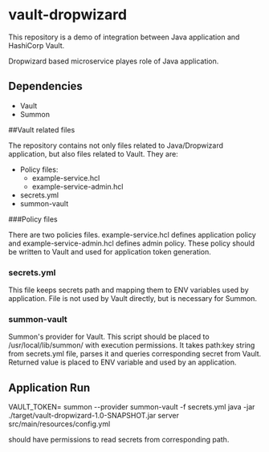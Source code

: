 # vault-dropwizard

This repository is a demo of integration between Java application and HashiCorp Vault.

Dropwizard based microservice playes role of Java application.

## Dependencies

- Vault
- Summon


##Vault related files

The repository contains not only files related to Java/Dropwizard application,
but also files related to Vault. They are:
- Policy files:
  - example-service.hcl
  - example-service-admin.hcl
- secrets.yml
- summon-vault

###Policy files

There are two policies files. 
example-service.hcl defines application policy and example-service-admin.hcl defines admin policy.
These policy should be written to Vault and used for application token generation.

### secrets.yml
This file keeps secrets path and mapping them to ENV variables used by application.
File is not used by Vault directly, but is necessary for Summon.

### summon-vault
Summon's provider for Vault. This script should be placed to /usr/local/lib/summon/ with execution permissions.
It takes path:key string from secrets.yml file, parses it and queries corresponding secret from Vault. Returned value is placed to ENV variable and used by an application.

## Application Run

VAULT_TOKEN=<TOKEN> summon --provider summon-vault -f secrets.yml java -jar ./target/vault-dropwizard-1.0-SNAPSHOT.jar server src/main/resources/config.yml

<TOKEN> should have permissions to read secrets from corresponding path.
